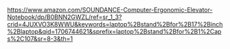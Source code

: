 https://www.amazon.com/SOUNDANCE-Computer-Ergonomic-Elevator-Notebook/dp/B0BNN2GWZL/ref=sr_1_3?crid=4JUXVO3K8WWU&keywords=laptop%2Bstand%2Bfor%2B17%2Binch%2Blaptop&qid=1706744621&sprefix=laptop%2Bstand%2Bfor%2B1%2Caps%2C107&sr=8-3&th=1